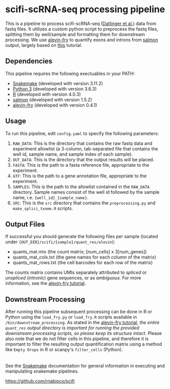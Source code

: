 #  scifi-scRNA-seq processing pipeline
This is a pipeline to process scifi-scRNA-seq ([Datlinger et al.](https://doi.org/10.1038/s41592-021-01153-z)) data from fastq files. It utilizes a custom python script to preprocess the fastq files, splitting them by well/sample and formatting them for downstream processing. We use [alevin-fry](https://github.com/COMBINE-lab/alevin-fry) to quantify exons and introns from [salmon](https://github.com/COMBINE-lab/salmon) output, largely based on [this](https://combine-lab.github.io/alevin-fry-tutorials/2021/improving-txome-specificity/) tutorial.

## Dependencies
This pipeline requires the following exectuables in your PATH:
* [Snakemake](https://github.com/snakemake/snakemake) (developed with version 3.11.2)
* [Python 3](https://www.python.org/) (developed with version 3.6.3)
* [R](https://www.r-project.org/) (developed with version 4.0.3)
* [salmon](https://github.com/COMBINE-lab/salmon) (developed with version 1.5.2)
* [alevin-fry](https://github.com/COMBINE-lab/alevin-fry) (developed with version 0.4.1)

## Usage
To run this pipeline, edit `config.yaml` to specify the following parameters:

1. `RAW_DATA`: This is the directory that contains the raw fastq data and experiment allowlist (a 3-column, tab-separated file that contains the well id, sample name, and sample index of each sample).
2. `OUT_DATA`: This is the directory that the output results will be placed.
3. `FASTA`: This is the path to a fasta reference file, appropriate to the experiment.
4. `GTF`: This is the path to a gene annotation file, appropriate to the experiment.
5. `SAMPLES`: This is the path to the allowlist contained in the `RAW_DATA` directory. Sample names consist of the well id followed by the sample name, i.e. `{well_id}_{sample_name}`.
6. `SRC`: This is the `src` directory that contains the `preprocessing.py` and `make_splici_txome.R` scripts.

## Output Files
If successful you should generate the following files per sample (located under `{OUT_DIR}/scifi/{sample}/quant_res/alevin`):

* quants_mat.mtx (the count matrix; [num_cells] x 3[num_genes])
* quants_mat_cols.txt (the gene names for each column of the matrix)
* quants_mat_rows.txt (the cell barcodes for each row of the matrix)

The counts matrix contains UMIs separately attributed to _spliced_ or _unspliced_ (intronic) gene sequences, or as _ambiguous_. For more information, see the [alevin-fry tutorial](https://combine-lab.github.io/alevin-fry-tutorials/2021/improving-txome-specificity/).

## Downstream Processing
After running this pipeline subsequent processing can be done in R or Python using the `load_fry.py` or `load_fry.R` scripts available in `/bin/downstream_processing`. As stated in the [alevin-fry tutorial](https://combine-lab.github.io/alevin-fry-tutorials/2021/improving-txome-specificity/), _the entire `quant_res` output directory is important for running the provided downstream processing scripts, so please keep its structure intact_. Please also note that we do not filter cells in this pipeline, and therefore it is important to filter the resulting output quantification matrix using a method like `Empty Drops` in R or scanpy's `filter_cells` (Python).
<br />
<br />
<br />
See the [Snakemake](https://snakemake.readthedocs.io/en/stable/) documentation for general information in executing and manipulating snakemake pipelines.

https://github.com/rnabioco/scifi